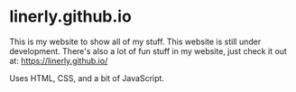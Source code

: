 # linerly.github.io
This is my website to show all of my stuff. This website is still under development.
There's also a lot of fun stuff in my website, just check it out at: https://linerly.github.io/

Uses HTML, CSS, and a bit of JavaScript.
